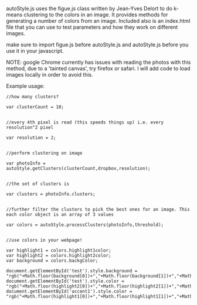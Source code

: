 autoStyle.js uses the figue.js class written by Jean-Yves Delort to do k-means clustering to the colors in an image. 
It provides methods for generating a number of colors from an image. Included also is an index.html file that you can use to test parameters 
and how they work on different images.

make sure to import figue.js before autoStyle.js and autoStyle.js before you use it in your javascript.

NOTE: google Chrome currently has issues with reading the photos with this method, due to a 'tainted canvas', try firefox or safari. I will add code to load images locally in order to avoid this.
 
Example usage:
	

	//how many clusters?
	
	var clusterCount = 10;
	
	
	//every 4th pixel is read (this speeds things up) i.e. every resolution^2 pixel
	
	var resolution = 2;
	
	
	//perform clustering on image
	
	var photoInfo = autoStyle.getClusters(clusterCount,dropbox,resolution);
	
	
	//the set of clusters is
	
	var clusters = photoInfo.clusters;
	
	
	//further filter the clusters to pick the best ones for an image. This each color object is an array of 3 values
	
	var colors = autoStyle.processClusters(photoInfo,threshold);
	
	
	//use colors in your webpage!
	
	var highlight1 = colors.highlight1color;
	var highlight2 = colors.highlight2color;
	var background = colors.backgColor;
	
	document.getElementById('test').style.background = "rgb("+Math.floor(background[0])+","+Math.floor(background[1])+","+Math.floor(background[2])+")";
	document.getElementById('test').style.color = "rgb("+Math.floor(highlight2[0])+","+Math.floor(highlight2[1])+","+Math.floor(highlight2[2])+")";
	document.getElementById('accent1').style.color = "rgb("+Math.floor(highlight1[0])+","+Math.floor(highlight1[1])+","+Math.floor(highlight1[2])+")";

	
	
	

